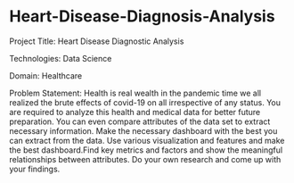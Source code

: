 # Heart-Disease-Diagnosis-Analysis
Project Title: Heart Disease Diagnostic Analysis

Technologies:	Data Science

Domain:	Healthcare

Problem Statement:
Health is real wealth in the pandemic time we all realized the brute effects of covid-19 on all irrespective of any status. You are required to analyze this health and medical data for better future preparation.
You can even compare attributes of the data set to extract necessary information. Make the necessary dashboard with the best you can extract from the data. Use various visualization and features and make the best dashboard.Find key metrics and factors and show the meaningful relationships between attributes.
Do your own research and come up with your findings.
